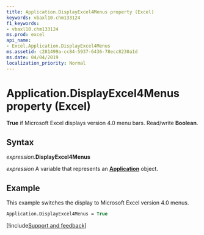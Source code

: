 ```yaml
---
title: Application.DisplayExcel4Menus property (Excel)
keywords: vbaxl10.chm133124
f1_keywords:
- vbaxl10.chm133124
ms.prod: excel
api_name:
- Excel.Application.DisplayExcel4Menus
ms.assetid: c281499a-cc84-5937-6436-78ecc8230a1d
ms.date: 04/04/2019
localization_priority: Normal
---
```



# Application.DisplayExcel4Menus property (Excel)

**True** if Microsoft Excel displays version 4.0 menu bars. Read/write **Boolean**.


## Syntax

_expression_.**DisplayExcel4Menus**

_expression_ A variable that represents an **[Application](Excel.Application(object).md)** object.


## Example

This example switches the display to Microsoft Excel version 4.0 menus.

```vb
Application.DisplayExcel4Menus = True
```




[!include[Support and feedback](~/includes/feedback-boilerplate.md)]